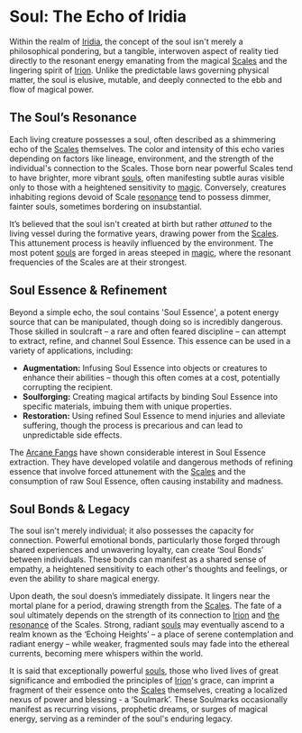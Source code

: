 # Soul: The Echo of Iridia

Within the realm of [Iridia](/geography/world/iridia.md), the concept of the soul isn't merely a philosophical pondering, but a tangible, interwoven aspect of reality tied directly to the resonant energy emanating from the magical [Scales](/geography/landmark/scale.md) and the lingering spirit of [Irion](/being/deity/irion.md). Unlike the predictable laws governing physical matter, the soul is elusive, mutable, and deeply connected to the ebb and flow of magical power.

## The Soul’s Resonance

Each living creature possesses a soul, often described as a shimmering echo of the [Scales](/geography/landmark/scale.md) themselves. The color and intensity of this echo varies depending on factors like lineage, environment, and the strength of the individual's connection to the Scales. Those born near powerful Scales tend to have brighter, more vibrant [souls](/raw/20250501/soul/souls.md), often manifesting subtle auras visible only to those with a heightened sensitivity to [magic](/structure/mechanic/magic.md).  Conversely, creatures inhabiting regions devoid of Scale [resonance](/raw/20250501/resonance/resonance.md) tend to possess dimmer, fainter souls, sometimes bordering on insubstantial.

It’s believed that the soul isn't created at birth but rather *attuned* to the living vessel during the formative years, drawing power from the [Scales](/geography/landmark/scale.md). This attunement process is heavily influenced by the environment. The most potent [souls](/raw/20250501/soul/souls.md) are forged in areas steeped in [magic](/structure/mechanic/magic.md), where the resonant frequencies of the Scales are at their strongest.

## Soul Essence & Refinement

Beyond a simple echo, the soul contains 'Soul Essence', a potent energy source that can be manipulated, though doing so is incredibly dangerous. Those skilled in soulcraft – a rare and often feared discipline – can attempt to extract, refine, and channel Soul Essence. This essence can be used in a variety of applications, including: 

*   **Augmentation:** Infusing Soul Essence into objects or creatures to enhance their abilities – though this often comes at a cost, potentially corrupting the recipient.
*   **Soulforging:** Creating magical artifacts by binding Soul Essence into specific materials, imbuing them with unique properties.
*   **Restoration:** Using refined Soul Essence to mend injuries and alleviate suffering, though the process is precarious and can lead to unpredictable side effects.

The [Arcane Fangs](/structure/society/factions/arcane-fangs.md) have shown considerable interest in Soul Essence extraction. They have developed volatile and dangerous methods of refining essence that involve forced attunement with the [Scales](/geography/landmark/scale.md) and the consumption of raw Soul Essence, often causing instability and madness.

## Soul Bonds & Legacy

The soul isn't merely individual; it also possesses the capacity for connection. Powerful emotional bonds, particularly those forged through shared experiences and unwavering loyalty, can create ‘Soul Bonds’ between individuals. These bonds can manifest as a shared sense of empathy, a heightened sensitivity to each other's thoughts and feelings, or even the ability to share magical energy.

Upon death, the soul doesn’s immediately dissipate. It lingers near the mortal plane for a period, drawing strength from the [Scales](/geography/landmark/scale.md). The fate of a soul ultimately depends on the strength of its connection to [Irion](/being/deity/irion.md) and [the resonance](/raw/20250501/cataclysm/the-resonance.md) of the Scales.  Strong, radiant [souls](/raw/20250501/soul/souls.md) may eventually ascend to a realm known as the ‘Echoing Heights’ – a place of serene contemplation and radiant energy – while weaker, fragmented souls may fade into the ethereal currents, becoming mere whispers within the world.

It is said that exceptionally powerful [souls](/raw/20250501/soul/souls.md), those who lived lives of great significance and embodied the principles of [Irion](/being/deity/irion.md)'s grace, can imprint a fragment of their essence onto the [Scales](/geography/landmark/scale.md) themselves, creating a localized nexus of power and blessing - a ‘Soulmark’. These Soulmarks occasionally manifest as recurring visions, prophetic dreams, or surges of magical energy, serving as a reminder of the soul's enduring legacy.
